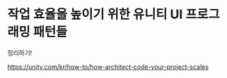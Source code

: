 # 작업 효율을 높이기 위한 유니티 UI 프로그래밍 패턴들
정리하기!

https://unity.com/kr/how-to/how-architect-code-your-project-scales
